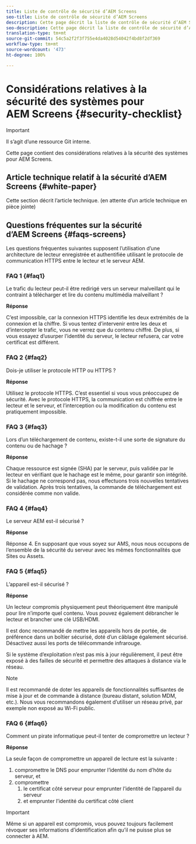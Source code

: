 ```yaml
---
title: Liste de contrôle de sécurité d’AEM Screens
seo-title: Liste de contrôle de sécurité d’AEM Screens
description: Cette page décrit la liste de contrôle de sécurité d’AEM Screens
seo-description: Cette page décrit la liste de contrôle de sécurité d’AEM Screens
translation-type: tm+mt
source-git-commit: 54c5a2f2f3f755e4da4028d54042f4bd8f2df369
workflow-type: tm+mt
source-wordcount: '473'
ht-degree: 100%

---
```



# Considérations relatives à la sécurité des systèmes pour AEM Screens {#security-checklist}

>[!IMPORTANT]
>Il s’agit d’une ressource Git interne.

Cette page contient des considérations relatives à la sécurité des systèmes pour AEM Screens.


## Article technique relatif à la sécurité d’AEM Screens {#white-paper}

Cette section décrit l’article technique. (en attente d’un article technique en pièce jointe)


## Questions fréquentes sur la sécurité d’AEM Screens {#faqs-screens}

Les questions fréquentes suivantes supposent l’utilisation d’une architecture de lecteur enregistrée et authentifiée utilisant le protocole de communication HTTPS entre le lecteur et le serveur AEM.

### FAQ 1 {#faq1}

Le trafic du lecteur peut-il être redirigé vers un serveur malveillant qui le contraint à télécharger et lire du contenu multimédia malveillant ?

**Réponse**

C’est impossible, car la connexion HTTPS identifie les deux extrémités de la connexion et la chiffre. Si vous tentez d’intervenir entre les deux et d’intercepter le trafic, vous ne verrez que du contenu chiffré. De plus, si vous essayez d’usurper l’identité du serveur, le lecteur refusera, car votre certificat est différent.


### FAQ 2 {#faq2}

Dois-je utiliser le protocole HTTP ou HTTPS ?

**Réponse**

Utilisez le protocole HTTPS. C’est essentiel si vous vous préoccupez de sécurité. Avec le protocole HTTPS, la communication est chiffrée entre le lecteur et le serveur, et l’interception ou la modification du contenu est pratiquement impossible.


### FAQ 3 {#faq3}

Lors d’un téléchargement de contenu, existe-t-il une sorte de signature du contenu ou de hachage ?

**Réponse**

Chaque ressource est signée (SHA) par le serveur, puis validée par le lecteur en vérifiant que le hachage est le même, pour garantir son intégrité.
Si le hachage ne correspond pas, nous effectuons trois nouvelles tentatives de validation. Après trois tentatives, la commande de téléchargement est considérée comme non valide.


### FAQ 4 {#faq4}

Le serveur AEM est-il sécurisé ?

**Réponse**

Réponse 4. En supposant que vous soyez sur AMS, nous nous occupons de l’ensemble de la sécurité du serveur avec les mêmes fonctionnalités que Sites ou Assets.


### FAQ 5 {#faq5}

L’appareil est-il sécurisé ?

**Réponse**

Un lecteur compromis physiquement peut théoriquement être manipulé pour lire n’importe quel contenu. Vous pouvez également débrancher le lecteur et brancher une clé USB/HDMI.

Il est donc recommandé de mettre les appareils hors de portée, de préférence dans un boîtier sécurisé, doté d’un câblage également sécurisé. Désactivez aussi les ports de télécommande infrarouge.

Si le système d’exploitation n’est pas mis à jour régulièrement, il peut être exposé à des failles de sécurité et permettre des attaques à distance via le réseau.

>[!NOTE]
>
>Il est recommandé de doter les appareils de fonctionnalités suffisantes de mise à jour et de commande à distance (bureau distant, solution MDM, etc.). Nous vous recommandons également d’utiliser un réseau privé, par exemple non exposé au Wi-Fi public.


### FAQ 6 {#faq6}

Comment un pirate informatique peut-il tenter de compromettre un lecteur ?

**Réponse**

La seule façon de compromettre un appareil de lecture est la suivante :

1. compromettre le DNS pour emprunter l’identité du nom d’hôte du serveur, et
1. compromettre
   1. le certificat côté serveur pour emprunter l’identité de l’appareil du serveur
   1. et emprunter l’identité du certificat côté client

>[!IMPORTANT]
>Même si un appareil est compromis, vous pouvez toujours facilement révoquer ses informations d’identification afin qu’il ne puisse plus se connecter à AEM.






